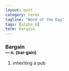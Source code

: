 ```yaml
---
layout: post
category: terms
tagline: "Word of the Day"
tags: [alpha_b]
term: bargain
---
```


<h3>Bargain<br/> <small>&mdash; n. (bar<span>&middot;</span>gain)</small></h3>
<p><ol>
<li>inheriting a pub</li>
</ol></p>
